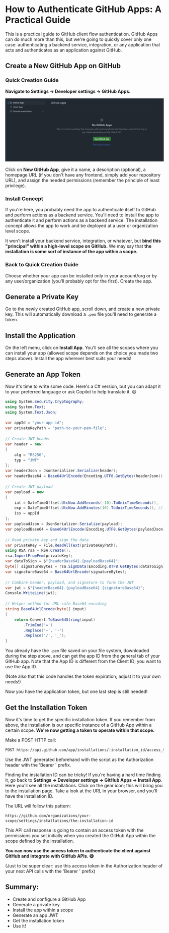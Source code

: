 # How to Authenticate GitHub Apps: A Practical Guide

This is a practical guide to GitHub client flow authentication. GitHub Apps can do much more than this, but we're going to quickly cover only one case: authenticating a backend service, integration, or any application that acts and authenticates as an application against GitHub.

## Create a New GitHub App on GitHub

### Quick Creation Guide

**Navigate to Settings -> Developer settings -> GitHub Apps.**

![image](image.png)

Click on **New GitHub App**, give it a name, a description (optional), a homepage URL (if you don't have any frontend, simply add your repository URL), and assign the needed permissions (remember the principle of least privilege).

### Install Concept

If you're here, you probably need the app to authenticate itself to GitHub and perform actions as a backend service. You'll need to install the app to authenticate it and perform actions as a backend service. The installation concept allows the app to work and be deployed at a user or organization level scope. 

It won't install your backend service, integration, or whatever, but **bind this "principal" within a high-level scope on GitHub.** We may say that **the installation is some sort of instance of the app within a scope.**

### Back to Quick Creation Guide

Choose whether your app can be installed only in your account/org or by any user/organization (you'll probably opt for the first). Create the app.

## Generate a Private Key

Go to the newly created GitHub app, scroll down, and create a new private key. This will automatically download a `.pem` file you'll need to generate a token.

## Install the Application

On the left menu, click on **Install App**. You'll see all the scopes where you can install your app (allowed scope depends on the choice you made two steps above). Install the app wherever best suits your needs!

## Generate an App Token

Now it's time to write some code. Here's a C# version, but you can adapt it to your preferred language or ask Copilot to help translate it. 😄

```csharp
using System.Security.Cryptography;
using System.Text;
using System.Text.Json;

var appId = "your-app-id";
var privateKeyPath = "path-to-your-pem-file";

// Create JWT header
var header = new
{
    alg = "RS256",
    typ = "JWT"
};
var headerJson = JsonSerializer.Serialize(header);
var headerBase64 = Base64UrlEncode(Encoding.UTF8.GetBytes(headerJson));

// Create JWT payload
var payload = new
{
    iat = DateTimeOffset.UtcNow.AddSeconds(-10).ToUnixTimeSeconds(),
    exp = DateTimeOffset.UtcNow.AddMinutes(10).ToUnixTimeSeconds(), // JWT expiration time (10 minutes)
    iss = appId
};
var payloadJson = JsonSerializer.Serialize(payload);
var payloadBase64 = Base64UrlEncode(Encoding.UTF8.GetBytes(payloadJson));

// Read private key and sign the data
var privateKey = File.ReadAllText(privateKeyPath);
using RSA rsa = RSA.Create();
rsa.ImportFromPem(privateKey);
var dataToSign = $"{headerBase64}.{payloadBase64}";
byte[] signatureBytes = rsa.SignData(Encoding.UTF8.GetBytes(dataToSign), HashAlgorithmName.SHA256, RSASignaturePadding.Pkcs1);
var signatureBase64 = Base64UrlEncode(signatureBytes);

// Combine header, payload, and signature to form the JWT
var jwt = $"{headerBase64}.{payloadBase64}.{signatureBase64}";
Console.WriteLine(jwt);

// Helper method for URL-safe Base64 encoding
string Base64UrlEncode(byte[] input)
{
    return Convert.ToBase64String(input)
        .TrimEnd('=')
        .Replace('+', '-')
        .Replace('/', '_');
}
```

You already have the `.pem` file saved on your file system, downloaded during the step above, and can get the app ID from the general tab of your GitHub app. Note that the App ID is different from the Client ID; you want to use the App ID.

(Note also that this code handles the token expiration; adjust it to your own needs!)

Now you have the application token, but one last step is still needed!

## Get the Installation Token

Now it's time to get the specific installation token. If you remember from above, the installation is our specific instance of a GitHub App within a certain scope. **We're now getting a token to operate within that scope.**

Make a POST HTTP call:

```bash
POST https://api.github.com/app/installations/:installation_id/access_tokens
```

Use the JWT generated beforehand with the script as the Authorization header with the 'Bearer ' prefix.

Finding the installation ID can be tricky! If you're having a hard time finding it, go back to **Settings -> Developer settings -> GitHub Apps -> Install App**. Here you'll see all the installations. Click on the gear icon; this will bring you to the installation page. Take a look at the URL in your browser, and you'll have the installation ID.

The URL will follow this pattern:

```
https://github.com/organizations/your-scope/settings/installations/the-installation-id
```

This API call response is going to contain an access token with the permissions you set initially when you created the GitHub App within the scope defined by the installation.

**You can now use the access token to authenticate the client against GitHub and integrate with GitHub APIs. 😄**

(Just to be super clear: use this access token in the Authorization header of your next API calls with the 'Bearer ' prefix)

## Summary:

- Create and configure a GitHub App
- Generate a private key
- Install the app within a scope
- Generate an app JWT
- Get the installation token
- Use it!